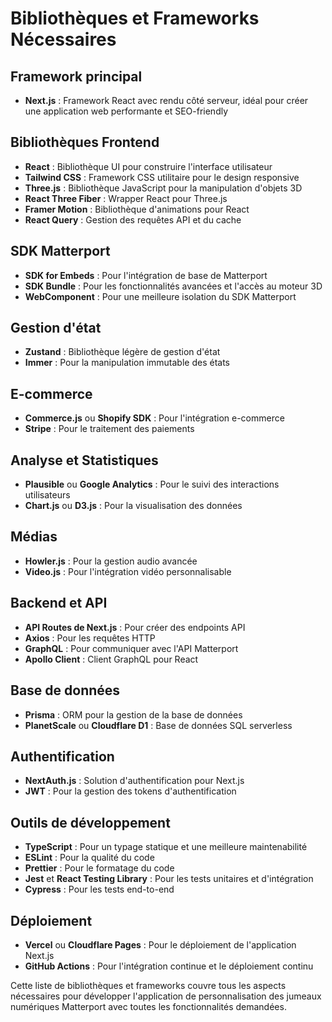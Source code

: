 # Bibliothèques et Frameworks Nécessaires

## Framework principal
- **Next.js** : Framework React avec rendu côté serveur, idéal pour créer une application web performante et SEO-friendly

## Bibliothèques Frontend
- **React** : Bibliothèque UI pour construire l'interface utilisateur
- **Tailwind CSS** : Framework CSS utilitaire pour le design responsive
- **Three.js** : Bibliothèque JavaScript pour la manipulation d'objets 3D
- **React Three Fiber** : Wrapper React pour Three.js
- **Framer Motion** : Bibliothèque d'animations pour React
- **React Query** : Gestion des requêtes API et du cache

## SDK Matterport
- **SDK for Embeds** : Pour l'intégration de base de Matterport
- **SDK Bundle** : Pour les fonctionnalités avancées et l'accès au moteur 3D
- **WebComponent** : Pour une meilleure isolation du SDK Matterport

## Gestion d'état
- **Zustand** : Bibliothèque légère de gestion d'état
- **Immer** : Pour la manipulation immutable des états

## E-commerce
- **Commerce.js** ou **Shopify SDK** : Pour l'intégration e-commerce
- **Stripe** : Pour le traitement des paiements

## Analyse et Statistiques
- **Plausible** ou **Google Analytics** : Pour le suivi des interactions utilisateurs
- **Chart.js** ou **D3.js** : Pour la visualisation des données

## Médias
- **Howler.js** : Pour la gestion audio avancée
- **Video.js** : Pour l'intégration vidéo personnalisable

## Backend et API
- **API Routes de Next.js** : Pour créer des endpoints API
- **Axios** : Pour les requêtes HTTP
- **GraphQL** : Pour communiquer avec l'API Matterport
- **Apollo Client** : Client GraphQL pour React

## Base de données
- **Prisma** : ORM pour la gestion de la base de données
- **PlanetScale** ou **Cloudflare D1** : Base de données SQL serverless

## Authentification
- **NextAuth.js** : Solution d'authentification pour Next.js
- **JWT** : Pour la gestion des tokens d'authentification

## Outils de développement
- **TypeScript** : Pour un typage statique et une meilleure maintenabilité
- **ESLint** : Pour la qualité du code
- **Prettier** : Pour le formatage du code
- **Jest** et **React Testing Library** : Pour les tests unitaires et d'intégration
- **Cypress** : Pour les tests end-to-end

## Déploiement
- **Vercel** ou **Cloudflare Pages** : Pour le déploiement de l'application Next.js
- **GitHub Actions** : Pour l'intégration continue et le déploiement continu

Cette liste de bibliothèques et frameworks couvre tous les aspects nécessaires pour développer l'application de personnalisation des jumeaux numériques Matterport avec toutes les fonctionnalités demandées.
